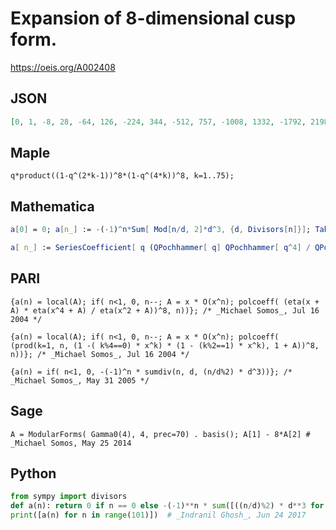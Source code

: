 # Expansion of 8\-dimensional cusp form\.
https://oeis.org/A002408
## JSON
```JSON
[0, 1, -8, 28, -64, 126, -224, 344, -512, 757, -1008, 1332, -1792, 2198, -2752, 3528, -4096, 4914, -6056, 6860, -8064, 9632, -10656, 12168, -14336, 15751, -17584, 20440, -22016, 24390, -28224, 29792, -32768, 37296, -39312, 43344, -48448, 50654, -54880, 61544, -64512, 68922]
```
## Maple
```Maple
q*product((1-q^(2*k-1))^8*(1-q^(4*k))^8, k=1..75);
```
## Mathematica
```Mathematica
a[0] = 0; a[n_] := -(-1)^n*Sum[ Mod[n/d, 2]*d^3, {d, Divisors[n]}]; Table[a[n], {n, 0, 41}] (* _Jean-François Alcover_, Jan 27 2012, after _Michael Somos_ *)
```
```Mathematica
a[ n_] := SeriesCoefficient[ q (QPochhammer[ q] QPochhammer[ q^4] / QPochhammer[ q^2])^8, {q, 0, n}]; (* _Michael Somos_, May 25 2014 *)
```
## PARI
```PARI
{a(n) = local(A); if( n<1, 0, n--; A = x * O(x^n); polcoeff( (eta(x + A) * eta(x^4 + A) / eta(x^2 + A))^8, n))}; /* _Michael Somos_, Jul 16 2004 */
```
```PARI
{a(n) = local(A); if( n<1, 0, n--; A = x * O(x^n); polcoeff( (prod(k=1, n, (1 -( k%4==0) * x^k) * (1 - (k%2==1) * x^k), 1 + A))^8, n))}; /* _Michael Somos_, Jul 16 2004 */
```
```PARI
{a(n) = if( n<1, 0, -(-1)^n * sumdiv(n, d, (n/d%2) * d^3))}; /* _Michael Somos_, May 31 2005 */
```
## Sage
```Sage
A = ModularForms( Gamma0(4), 4, prec=70) . basis(); A[1] - 8*A[2] # _Michael Somos, May 25 2014
```
## Python
```Python
from sympy import divisors
def a(n): return 0 if n == 0 else -(-1)**n * sum([((n/d)%2) * d**3 for d in divisors(n)])
print([a(n) for n in range(101)])  # _Indranil Ghosh_, Jun 24 2017
```
